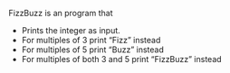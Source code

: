 FizzBuzz is an program that
- Prints the integer as input.
- For multiples of 3 print “Fizz” instead
- For multiples of 5 print “Buzz” instead
- For multiples of both 3 and 5 print “FizzBuzz” instead